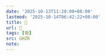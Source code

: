 ```yaml
---
date: '2025-10-13T11:28:00+08:00'
lastmod: '2025-10-14T06:42:22+08:00'
title: 󰚼
url: 󰚼
tags: [徹]
src: GHZR
note:
---
```

